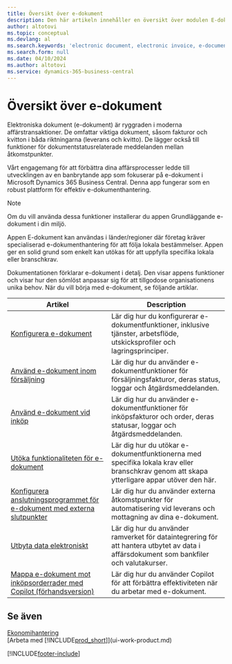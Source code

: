 ```yaml
---
title: Översikt över e-dokument
description: Den här artikeln innehåller en översikt över modulen E-dokument.
author: altotovi
ms.topic: conceptual
ms.devlang: al
ms.search.keywords: 'electronic document, electronic invoice, e-document, e-invoice'
ms.search.form: null
ms.date: 04/10/2024
ms.author: altotovi
ms.service: dynamics-365-business-central
---
```


# Översikt över e-dokument

Elektroniska dokument (e-dokument) är ryggraden i moderna affärstransaktioner. De omfattar viktiga dokument, såsom fakturor och kvitton i båda riktningarna (leverans och kvitto). De lägger också till funktioner för dokumentstatusrelaterade meddelanden mellan åtkomstpunkter.

Vårt engagemang för att förbättra dina affärsprocesser ledde till utvecklingen av en banbrytande app som fokuserar på e-dokument i Microsoft Dynamics 365 Business Central. Denna app fungerar som en robust plattform för effektiv e-dokumenthantering.

> [!NOTE]
> Om du vill använda dessa funktioner installerar du appen Grundläggande e-dokument i din miljö.  

Appen E-dokument kan användas i länder/regioner där företag kräver specialiserad e-dokumenthantering för att följa lokala bestämmelser. Appen ger en solid grund som enkelt kan utökas för att uppfylla specifika lokala eller branschkrav.

Dokumentationen förklarar e-dokument i detalj. Den visar appens funktioner och visar hur den sömlöst anpassar sig för att tillgodose organisationens unika behov. När du vill börja med e-dokument, se följande artiklar.

| Artikel | Description | 
|---------|-------------|
| [Konfigurera e-dokument](finance-how-setup-edocuments.md) | Lär dig hur du konfigurerar e-dokumentfunktioner, inklusive tjänster, arbetsflöde, utskicksprofiler och lagringsprinciper. |
| [Använd e-dokument inom försäljning](finance-how-use-edocuments.md) | Lär dig hur du använder e-dokumentfunktioner för försäljningsfakturor, deras status, loggar och åtgärdsmeddelanden.| 
| [Använd e-dokument vid inköp](finance-how-use-edocuments-purchase.md) | Lär dig hur du använder e-dokumentfunktioner för inköpsfakturor och order, deras statusar, loggar och åtgärdsmeddelanden.|
| [Utöka funktionaliteten för e-dokument](/dynamics365/business-central/dev-itpro/developer/devenv-extend-edocuments) | Lär dig hur du utökar e-dokumentfunktionerna med specifika lokala krav eller branschkrav genom att skapa ytterligare appar utöver den här. |
| [Konfigurera anslutningsprogrammet för e-dokument med externa slutpunkter](finance-how-setup-edocuments-external.md) | Lär dig hur du använder externa åtkomstpunkter för automatisering vid leverans och mottagning av dina e-dokument. |
| [Utbyta data elektroniskt](across-data-exchange.md) | Lär dig hur du använder ramverket för dataintegrering för att hantera utbytet av data i affärsdokument som bankfiler och valutakurser. | 
| [Mappa e-dokument mot inköpsorderrader med Copilot (förhandsversion)](map-edocuments-with-copilot.md) | Lär dig hur du använder Copilot för att förbättra effektiviteten när du arbetar med e-dokument. |

## Se även

[Ekonomihantering](finance.md)    
[Arbeta med [!INCLUDE[prod_short](includes/prod_short.md)]](ui-work-product.md)  

[!INCLUDE[footer-include](includes/footer-banner.md)]
